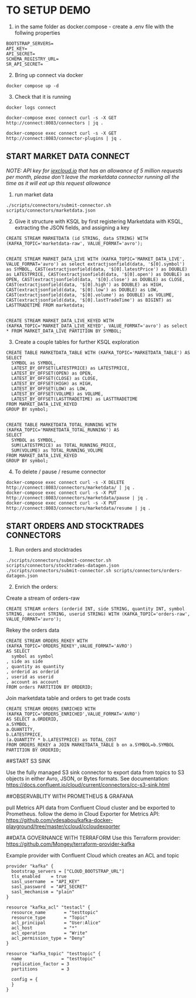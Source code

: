 # TO SETUP DEMO

1. in the same folder as docker.compose - create a .env file with the follwing properties
```
BOOTSTRAP_SERVERS=
API_KEY=
API_SECRET=
SCHEMA_REGISTRY_URL=
SR_API_SECRET=
```

2. Bring up connect via docker
```
docker compose up -d
```

3. Check that it is running
```
docker logs connect 

docker-compose exec connect curl -s -X GET http://connect:8083/connectors | jq .

docker-compose exec connect curl -s -X GET http://connect:8083/connector-plugins | jq .
```

## START MARKET DATA CONNECT
_NOTE:  API key for [iexcloud.io](https://iexcloud.io/) that has an allowance of 5 million requests per month, please don't leave the marketdata connector running all the time as it will eat up this request allowance_

1. run market data
```
./scripts/connectors/submit-connector.sh scripts/connectors/marketdata.json
```

2. Give it structure with KSQL by first registering Marketdata with KSQL, extracting the JSON fields, and assigning a key
```
CREATE STREAM MARKETDATA (id STRING, data STRING) WITH (KAFKA_TOPIC='marketdata-raw', VALUE_FORMAT='avro');      


CREATE STREAM MARKET_DATA_LIVE WITH (KAFKA_TOPIC='MARKET_DATA_LIVE', VALUE_FORMAT='avro') as select extractjsonfield(data, '$[0].symbol') as SYMBOL, CAST(extractjsonfield(data, '$[0].latestPrice') as DOUBLE) as LATESTPRICE, CAST(extractjsonfield(data, '$[0].open') as DOUBLE) as OPEN, CAST(extractjsonfield(data, '$[0].close') as DOUBLE) as CLOSE, CAST(extractjsonfield(data, '$[0].high') as DOUBLE) as HIGH, CAST(extractjsonfield(data, '$[0].low') as DOUBLE) as LOW, CAST(extractjsonfield(data, '$[0].volume') as DOUBLE) as VOLUME, CAST(extractjsonfield(data, '$[0].lastTradeTime') as BIGINT) as LASTTRADETIME FROM marketdata;


CREATE STREAM MARKET_DATA_LIVE_KEYED WITH (KAFKA_TOPIC='MARKET_DATA_LIVE_KEYED', VALUE_FORMAT='avro') as select * FROM MARKET_DATA_LIVE PARTITION BY SYMBOL;
```

3. Create a couple tables for further KSQL exploration
```
CREATE TABLE MARKETDATA_TABLE WITH (KAFKA_TOPIC='MARKETDATA_TABLE') AS 
SELECT
  SYMBOL as SYMBOL,
  LATEST_BY_OFFSET(LATESTPRICE) as LATESTPRICE,
  LATEST_BY_OFFSET(OPEN) as OPEN,
  LATEST_BY_OFFSET(CLOSE) as CLOSE,
  LATEST_BY_OFFSET(HIGH) as HIGH,
  LATEST_BY_OFFSET(LOW) as LOW,
  LATEST_BY_OFFSET(VOLUME) as VOLUME,
  LATEST_BY_OFFSET(LASTTRADETIME) as LASTTRADETIME
FROM MARKET_DATA_LIVE_KEYED
GROUP BY symbol;


CREATE TABLE MARKETDATA_TOTAL_RUNNING WITH (KAFKA_TOPIC='MARKETDATA_TOTAL_RUNNING') AS 
SELECT
  SYMBOL as SYMBOL,
  SUM(LATESTPRICE) as TOTAL_RUNNING_PRICE,
  SUM(VOLUME) as TOTAL_RUNNING_VOLUME
FROM MARKET_DATA_LIVE_KEYED
GROUP BY symbol;

```

4. To delete / pause / resume connector
```
docker-compose exec connect curl -s -X DELETE http://connect:8083/connectors/marketdata/ | jq .
docker-compose exec connect curl -s -X PUT http://connect:8083/connectors/marketdata/pause | jq .
docker-compose exec connect curl -s -X PUT http://connect:8083/connectors/marketdata/resume | jq .
```


## START ORDERS AND STOCKTRADES CONNECTORS

1. Run orders and stocktrades
```
./scripts/connectors/submit-connector.sh scripts/connectors/stocktrades-datagen.json
./scripts/connectors/submit-connector.sh scripts/connectors/orders-datagen.json
```

2. Enrich the orders:

Create a stream of orders-raw
```
CREATE STREAM orders (orderid INT, side STRING, quantity INT, symbol STRING, account STRING, userid STRING) WITH (KAFKA_TOPIC='orders-raw', VALUE_FORMAT='avro');
```
Rekey the orders data
```
CREATE STREAM ORDERS_REKEY WITH (KAFKA_TOPIC='ORDERS_REKEY',VALUE_FORMAT='AVRO')
AS SELECT
  symbol as symbol
, side as side
, quantity as quantity
, orderid as orderid
, userid as userid
, account as account
FROM orders PARTITION BY ORDERID;
```
Join marketdata table and orders to get trade costs
```
CREATE STREAM ORDERS_ENRICHED WITH (KAFKA_TOPIC='ORDERS_ENRICHED',VALUE_FORMAT='AVRO')
AS SELECT a.ORDERID,
a.SYMBOL,
a.QUANTITY,
b.LATESTPRICE,
(a.QUANTITY * b.LATESTPRICE) as TOTAL_COST
FROM ORDERS_REKEY a JOIN MARKETDATA_TABLE b on a.SYMBOL=b.SYMBOL PARTITION BY ORDERID; 
```

##START S3 SINK

Use the fully managed S3 sink connector to export data from topics to S3 objects in either Avro, JSON, or Bytes formats.
See documentation: https://docs.confluent.io/cloud/current/connectors/cc-s3-sink.html


##OBSERVABLITY WITH PROMETHEUS & GRAFANA 

pull Metrics API data from Confluent Cloud cluster and be exported to Prometheus.
follow the demo in Cloud Exporter for Metrics API: https://github.com/vdesabou/kafka-docker-playground/tree/master/ccloud/ccloudexporter


##DATA GOVERNANCE WITH TERRAFORM
Use this Terraform provider: https://github.com/Mongey/terraform-provider-kafka

Example provider with Confluent Cloud which creates an ACL and topic
```
provider "kafka" {
  bootstrap_servers = ["CLOUD_BOOTSTRAP_URL"]
  tls_enabled    = true
  sasl_username  = "API_KEY"
  sasl_password  = "API_SECRET"
  sasl_mechanism = "plain"
}

resource "kafka_acl" "testacl" {
  resource_name       = "testtopic"
  resource_type       = "Topic"
  acl_principal       = "User:Alice"
  acl_host            = "*"
  acl_operation       = "Write"
  acl_permission_type = "Deny"
}

resource "kafka_topic" "testtopic" {
  name               = "testtopic"
  replication_factor = 3
  partitions         = 3

  config = {
  }
}
```
